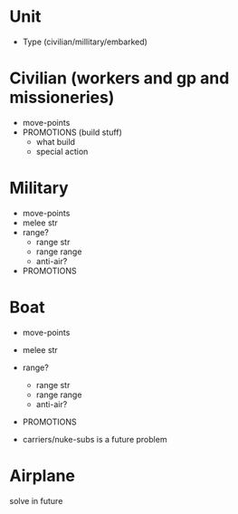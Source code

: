 # Unit
* Type (civilian/millitary/embarked)


# Civilian (workers and gp and missioneries)
* move-points
* PROMOTIONS (build stuff)
    * what build 
    * special action

# Military
* move-points
* melee str
* range?
  * range str
  * range range
  * anti-air?
* PROMOTIONS

# Boat
* move-points
* melee str
* range?
  * range str
  * range range
  * anti-air?
* PROMOTIONS

* carriers/nuke-subs is a future problem



# Airplane
solve in future
